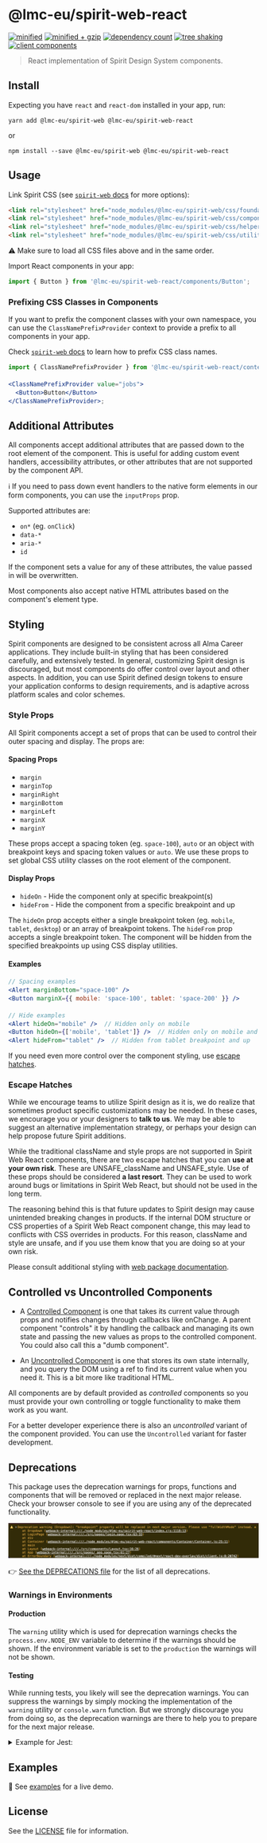 # @lmc-eu/spirit-web-react

[![minified](https://badgen.net/bundlephobia/min/@lmc-eu/spirit-web-react)](https://bundlephobia.com/package/@lmc-eu/spirit-web-react)
[![minified + gzip](https://badgen.net/bundlephobia/minzip/@lmc-eu/spirit-web-react)](https://bundlephobia.com/package/@lmc-eu/spirit-web-react)
[![dependency count](https://badgen.net/bundlephobia/dependency-count/@lmc-eu/spirit-web-react)](https://bundlephobia.com/package/@lmc-eu/spirit-web-react)
[![tree shaking](https://badgen.net/bundlephobia/tree-shaking/@lmc-eu/spirit-web-react)](https://bundlephobia.com/package/@lmc-eu/spirit-web-react)
[![client components](https://badgen.net/badge/client%20components/supported/green)](https://bundlephobia.com/package/@lmc-eu/spirit-web-react)

> React implementation of Spirit Design System components.

## Install

Expecting you have `react` and `react-dom` installed in your app, run:

```shell
yarn add @lmc-eu/spirit-web @lmc-eu/spirit-web-react
```

or

```shell
npm install --save @lmc-eu/spirit-web @lmc-eu/spirit-web-react
```

## Usage

Link Spirit CSS (see [`spirit-web` docs][web-docs] for more options):

```html
<link rel="stylesheet" href="node_modules/@lmc-eu/spirit-web/css/foundation.min.css" />
<link rel="stylesheet" href="node_modules/@lmc-eu/spirit-web/css/components.min.css" />
<link rel="stylesheet" href="node_modules/@lmc-eu/spirit-web/css/helpers.min.css" />
<link rel="stylesheet" href="node_modules/@lmc-eu/spirit-web/css/utilities.min.css" />
```

⚠️ Make sure to load all CSS files above and in the same order.

Import React components in your app:

```jsx
import { Button } from '@lmc-eu/spirit-web-react/components/Button';
```

### Prefixing CSS Classes in Components

If you want to prefix the component classes with your own namespace, you can use the `ClassNamePrefixProvider` context to provide a prefix to all components in your app.

Check [`spirit-web` docs][web-pkg-prefixes] to learn how to prefix CSS class names.

```jsx
import { ClassNamePrefixProvider } from '@lmc-eu/spirit-web-react/context/ClassNamePrefixContext';

<ClassNamePrefixProvider value="jobs">
  <Button>Button</Button>
</ClassNamePrefixProvider>;
```

## Additional Attributes

All components accept additional attributes that are passed down to the root element of the component.
This is useful for adding custom event handlers, accessibility attributes, or other attributes that
are not supported by the component API.

ℹ️ If you need to pass down event handlers to the native form elements in our form components,
you can use the `inputProps` prop.

Supported attributes are:

- `on*` (eg. `onClick`)
- `data-*`
- `aria-*`
- `id`

If the component sets a value for any of these attributes, the value passed in will be overwritten.

Most components also accept native HTML attributes based on the component's element type.

## Styling

Spirit components are designed to be consistent across all Alma Career applications. They include built-in styling that has been
considered carefully, and extensively tested. In general, customizing Spirit design is discouraged, but most components
do offer control over layout and other aspects. In addition, you can use Spirit defined design tokens to ensure your
application conforms to design requirements, and is adaptive across platform scales and color schemes.

### Style Props

All Spirit components accept a set of props that can be used to control their outer spacing and display. The props are:

#### Spacing Props

- `margin`
- `marginTop`
- `marginRight`
- `marginBottom`
- `marginLeft`
- `marginX`
- `marginY`

These props accept a spacing token (eg. `space-100`), `auto` or an object with breakpoint keys and spacing token
values or `auto`. We use these props to set global CSS utility classes on the root element of the component.

#### Display Props

- `hideOn` - Hide the component only at specific breakpoint(s)
- `hideFrom` - Hide the component from a specific breakpoint and up

The `hideOn` prop accepts either a single breakpoint token (eg. `mobile`, `tablet`, `desktop`) or an array of breakpoint tokens.
The `hideFrom` prop accepts a single breakpoint token.
The component will be hidden from the specified breakpoints up using CSS display utilities.

#### Examples

```jsx
// Spacing examples
<Alert marginBottom="space-100" />
<Button marginX={{ mobile: 'space-100', tablet: 'space-200' }} />

// Hide examples
<Alert hideOn="mobile" />  // Hidden only on mobile
<Button hideOn={['mobile', 'tablet']} />  // Hidden only on mobile and tablet
<Alert hideFrom="tablet" />  // Hidden from tablet breakpoint and up
```

If you need even more control over the component styling, use [escape hatches](#escape-hatches).

### Escape Hatches

While we encourage teams to utilize Spirit design as it is, we do realize that sometimes product specific customizations
may be needed. In these cases, we encourage you or your designers to **talk to us**. We may be able to suggest
an alternative implementation strategy, or perhaps your design can help propose future Spirit additions.

While the traditional className and style props are not supported in Spirit Web React components, there are two escape
hatches that you can **use at your own risk**. These are UNSAFE_className and UNSAFE_style. Use of these props should be
considered **a last resort**. They can be used to work around bugs or limitations in Spirit Web React, but should
not be used in the long term.

The reasoning behind this is that future updates to Spirit design may cause unintended breaking changes in products.
If the internal DOM structure or CSS properties of a Spirit Web React component change, this may lead to conflicts
with CSS overrides in products. For this reason, className and style are unsafe, and if you use them know that you
are doing so at your own risk.

Please consult additional styling with [web package documentation][web-pkg-rebrand].

## Controlled vs Uncontrolled Components

- A [Controlled Component][react-controlled] is one that takes its current
  value through props and notifies changes through callbacks like onChange.
  A parent component "controls" it by handling the callback and managing its own
  state and passing the new values as props to the controlled component.
  You could also call this a "dumb component".

- An [Uncontrolled Component][react-uncontrolled] is one that stores its own
  state internally, and you query the DOM using a ref to find its current value
  when you need it. This is a bit more like traditional HTML.

All components are by default provided as _controlled_ components so you must provide your own controlling or toggle functionality to make them work as you want.

For a better developer experience there is also an _uncontrolled_ variant of the component provided.
You can use the `Uncontrolled` variant for faster development.

## Deprecations

This package uses the deprecation warnings for props, functions and components that will be removed or replaced in the next major release.
Check your browser console to see if you are using any of the deprecated functionality.

![Deprecations in the Browser's console](https://github.com/lmc-eu/spirit-design-system/blob/main/static/deprecations-browser-console.png?raw=true)

👉 [See the DEPRECATIONS file][all-deprecations] for the list of all deprecations.

### Warnings in Environments

#### Production

The `warning` utility which is used for deprecation warnings checks the `process.env.NODE_ENV` variable to determine if the warnings should be shown.
If the environment variable is set to the `production` the warnings will not be shown.

#### Testing

While running tests, you likely will see the deprecation warnings.
You can suppress the warnings by simply mocking the implementation of the `warning` utility or `console.warn` function.
But we strongly discourage you from doing so, as the deprecation warnings are there to help you to prepare for the next major release.

<details>
  <summary>Example for Jest:</summary>

```ts
beforeEach(() => {
  jest.spyOn(console, 'warn').mockImplementation(() => {});
});

afterEach(() => {
  console.warn.mockRestore();
});
```

</details>

## Examples

👀 See [examples][examples] for a live demo.

## License

See the [LICENSE](LICENSE.md) file for information.

[all-deprecations]: https://github.com/lmc-eu/spirit-design-system/tree/main/packages/web-react/DEPRECATIONS.md
[examples]: https://spirit-design-system-storybook.netlify.app
[web-docs]: https://github.com/lmc-eu/spirit-design-system/tree/main/packages/web#readme
[web-pkg-rebrand]: https://github.com/lmc-eu/spirit-design-system/tree/main/packages/web#rebranding
[web-pkg-prefixes]: https://github.com/lmc-eu/spirit-design-system/blob/main/packages/web/README.md#prefixing-css-class-names
[react-controlled]: https://reactjs.org/docs/forms.html#controlled-components
[react-uncontrolled]: https://reactjs.org/docs/uncontrolled-components.html
